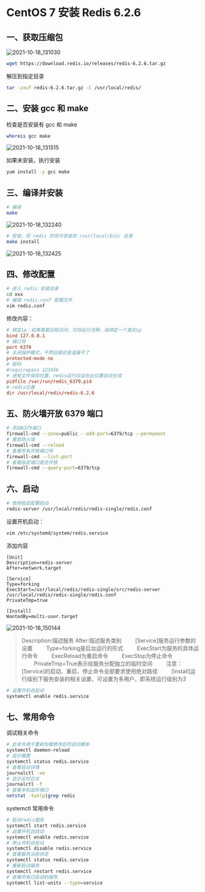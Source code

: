 # CentOS 7 安装 Redis 6.2.6

## 一、获取压缩包

![2021-10-18_131030](https://img.qinweizhao.com/2021/10/2021-10-18_131030.png)

```sh
wget https://download.redis.io/releases/redis-6.2.6.tar.gz
```

解压到指定目录

```sh
tar -zxvf redis-6.2.6.tar.gz -C /usr/local/redis/
```

## 二、安装 gcc 和 make

检查是否安装有 gcc 和 make

```sh
whereis gcc make
```

![2021-10-18_131515](https://img.qinweizhao.com/2021/10/2021-10-18_131515.png)

如果未安装，执行安装

```sh
yum install -y gcc make
```

## 三、编译并安装

```sh
# 编译
make
```

![2021-10-18_132240](https://img.qinweizhao.com/2021/10/2021-10-18_132240.png)

```sh
# 安装，将 redis 的命令安装到 /usr/local/bin/ 目录
make install
```

![2021-10-18_132425](https://img.qinweizhao.com/2021/10/2021-10-18_132425.png)

## 四、修改配置

```sh
# 进入 redis 安装目录
cd xxx
# 编辑 redis.conf 配置文件
vim redis.conf
```

修改内容：

```conf
# 绑定ip：如果需要远程访问，可将此行注释，或绑定一个真实ip
bind 127.0.0.1
# 端口号
port 6379
# 关闭保护模式，不然远程还是连接不了
protected-mode no
# 密码
#requirepass 123456
# 进程文件保存位置，redis运行后会在此位置自动生成
pidfile /var/run/redis_6379.pid
# redis位置
dir /usr/local/redis/redis-6.2.6
```

##  五、防火墙开放 6379 端口

```sh
# 添加6379端口
firewall-cmd --zone=public --add-port=6379/tcp --permanent
# 重启防火墙
firewall-cmd --reload
# 查看所有开放端口号
firewall-cmd --list-port
# 查看指定端口是否开放
firewall-cmd --query-port=6379/tcp
```

## 六、启动

```sh
# 使用指定配置启动
redis-server /usr/local/redis/redis-single/redis.conf
```

设置开机启动：

```sh
vim /etc/systemd/system/redis.service
```

添加内容

```service
[Unit]
Description=redis-server
After=network.target

[Service]
Type=forking
ExecStart=/usr/local/redis/redis-single/src/redis-server /usr/local/redis/redis-single/redis.conf
PrivateTmp=true

[Install]
WantedBy=multi-user.target
```

![2021-10-18_150144](https://img.qinweizhao.com/2021/10/2021-10-18_150144.png)

>Description:描述服务
>After:描述服务类别
>　　 [Service]服务运行参数的设置
>　　 Type=forking是后台运行的形式
>　　 ExecStart为服务的具体运行命令
>　　 ExecReload为重启命令
>　　 ExecStop为停止命令
>　　 PrivateTmp=True表示给服务分配独立的临时空间
>　　 注意：[Service]的启动、重启、停止命令全部要求使用绝对路径
>　　 [Install]运行级别下服务安装的相关设置，可设置为多用户，即系统运行级别为3

```sh
# 设置开机自启动
systemctl enable redis.service
```

## 七、常用命令

调试相关命令

```sh
# 此命令用于重新加载修改后的启动脚本
systemctl daemon-reload
# 显示概要
systemctl status redis.service
# 查看启动详情
journalctl -xe
# 显示实时日志
journalctl -f
# 查看本机监听端口
netstat -tunlp|grep redis
```

systemctl 常用命令

```sh
# 启动redis服务
systemctl start redis.service
# 设置开机自启动
systemctl enable redis.service
# 停止开机自启动
systemctl disable redis.service
# 查看服务当前状态
systemctl status redis.service
# 重新启动服务
systemctl restart redis.service
# 查看所有已启动的服务
systemctl list-units --type=service
```


